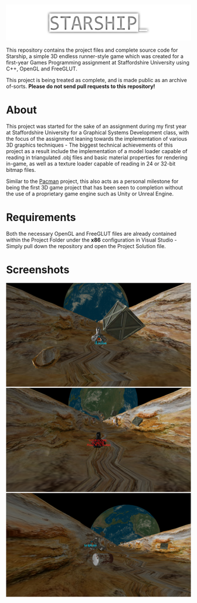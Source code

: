 ![](./README/logo.png)

This repository contains the project files and complete source code for Starship, a simple 3D endless runner-style game which was created for a first-year Games Programming assignment at Staffordshire University using C++, OpenGL and FreeGLUT.

This project is being treated as complete, and is made public as an archive of-sorts. **Please do not send pull requests to this repository!**

# About
This project was started for the sake of an assignment during my first year at Staffordshire University for a Graphical Systems Development class, with the focus of the assignment leaning towards the implementation of various 3D graphics techniques - The biggest technical achievements of this project as a result include the implementation of a model loader capable of reading in triangulated .obj files and basic material properties for rendering in-game, as well as a texture loader capable of reading in 24 or 32-bit bitmap files.

Similar to the [Pacman](https://github.com/not-ed/pacman/) project, this also acts as a personal milestone for being the first 3D game project that has been seen to completion without the use of a proprietary game engine such as Unity or Unreal Engine.

# Requirements
Both the necessary OpenGL and FreeGLUT files are already contained within the Project Folder under the **x86** configuration in Visual Studio - Simply pull down the repository and open the Project Solution file.

# Screenshots
![](./README/demo0.png)
![](./README/demo1.png)
![](./README/demo2.png)